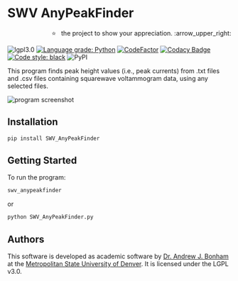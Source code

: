 # SWV AnyPeakFinder

<p align="right">
  ⭐ &nbsp;&nbsp;the project to show your appreciation. :arrow_upper_right:
</p>

![lgpl3.0](https://img.shields.io/github/license/Paradoxdruid/SWVAnyPeakFinder.svg "LGPL 3.0 Licensed")  [![Language grade: Python](https://img.shields.io/lgtm/grade/python/g/Paradoxdruid/SWVAnyPeakFinder.svg?logo=lgtm&logoWidth=18)](https://lgtm.com/projects/g/Paradoxdruid/SWVAnyPeakFinder/context:python)  [![CodeFactor](https://www.codefactor.io/repository/github/paradoxdruid/swvanypeakfinder/badge)](https://www.codefactor.io/repository/github/paradoxdruid/swvanypeakfinder) [![Codacy Badge](https://app.codacy.com/project/badge/Grade/d253db3a01e7400da58dc64a9820339d)](https://www.codacy.com/gh/Paradoxdruid/SWVAnyPeakFinder/dashboard?utm_source=github.com&amp;utm_medium=referral&amp;utm_content=Paradoxdruid/SWVAnyPeakFinder&amp;utm_campaign=Badge_Grade) [![Code style: black](https://img.shields.io/badge/code%20style-black-000000.svg)](https://github.com/ambv/black)
![PyPI](https://img.shields.io/pypi/v/SWV_AnyPeakFinder)

This program finds peak height values (i.e., peak currents) from .txt files and .csv files containing squarewave voltammogram data, using any selected files.

![program screenshot](images/SWV_Peakfinder.png)

## Installation

```bash
pip install SWV_AnyPeakFinder
```

## Getting Started

To run the program:

```bash
swv_anypeakfinder
```

or

```bash
python SWV_AnyPeakFinder.py
```

## Authors

This software is developed as academic software by [Dr. Andrew J. Bonham](https://github.com/Paradoxdruid) at the [Metropolitan State University of Denver](https://www.msudenver.edu). It is licensed under the LGPL v3.0.
